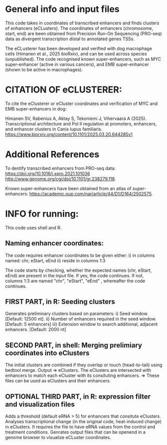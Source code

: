 
# General info and input files

This code takes in coordinates of transcribed enhancers and finds clusters of enhancers (eCLusters).
The coordinates of enhancers (chromosome, start, end) are been obtained from Precision Run-On Sequencing (PRO-seq) data as divergent transcription distal to annotated genes TSSs.

The eCLusterer has been developed and verified with dog macrophage cells (Himanen et al., 2025 bioRxiv), and can be used across species (unpublished).
The code recognised known super-enhancers, such as MYC super-enhancer (active in various cancers), and EMB super-enhancer (shown to be active in macrophages).




# CITATION OF eCLUSTERER:
To cite the eClusterer or eCluster coordinates and verification of MYC and EMB super-enhancers in dog:

Himanen SV, Rabenius A, Aktay S, Tekoniemi J, Vihervaara A (2025). 
Transcriptional architecture and Pol II regulation at promoters, enhancers, and enhancer clusters in Canis lupus familiaris. 
https://www.biorxiv.org/content/10.1101/2025.03.20.644285v1



# Additional References 
To dentify transcribed enhancers from PRO-seq data:
https://doi.org/10.1016/j.xpro.2021.101036
http://www.genome.org/cgi/doi/10.1101/gr.238279.118.

Known super-enhancers have been obtained from an atlas of super-enhancers: 
https://academic.oup.com/nar/article/44/D1/D164/2502575. 








# INFO for running: 

This code uses shell and R.

## Naming enhancer coordinates:
 The code requires enhancer coordinates to be given either:
 i) in columns named: chr, eStart, eEnd
 ii) reside in columns 1:3

The code starts by checking, whether the expected names (chr, eStart, eEnd) are present in the input file.
If yes, the code continues. If not, columns 1:3 are named "chr", "eStart", "eEnd" , whereafter the code continues.


## FIRST PART, in R: Seeding clusters
 Generates preliminary clusters based on parameters:
 i)    Seed window. [Default: 12500 nt].
 ii)   Number of enhancers required in the seed window. [Default: 5 enhancers]
 iii)  Extension window to search additional, adjacent enhancers. [Default: 2000 nt]


## SECOND PART, in shell:  Merging prelimiary coordinates into eClusters
 The initial clusters are combined if they overlap or touch (head-to-tail) using bedtool merge. Output => eClusters.
 The eClusters are intersected with enhancers to match each eCluster with its consituting enhancers. 
     =>    These files can be used as eClusters and their enhancers. 

## OPTIONAL THIRD PART, in R:  expression filter and visualization files
 Adds a threshold (default eRNA > 5) for enhancers that consitute eClusters.
 Analyses transcriptional change (in the original code, heat-induced change) in eClusters. It requires the file to have eRNA values from the control and treatment conditions.
 Genrates output files that can be openend in a genome browser to visualize eCLuster coordinates.



